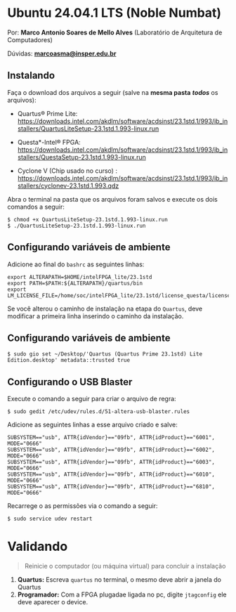 Ubuntu 24.04.1 LTS (Noble Numbat)
================================

Por: **Marco Antonio Soares de Mello Alves** (Laboratório de Arquitetura de
Computadores)

Dúvidas: **marcoasma@insper.edu.br**


Instalando
----------

Faça o download dos arquivos a seguir (salve na **mesma pasta** ***todos*** os
arquivos):

-   Quartus® Prime Lite:
    https://downloads.intel.com/akdlm/software/acdsinst/23.1std.1/993/ib_installers/QuartusLiteSetup-23.1std.1.993-linux.run

-   Questa*-Intel® FPGA:
    https://downloads.intel.com/akdlm/software/acdsinst/23.1std.1/993/ib_installers/QuestaSetup-23.1std.1.993-linux.run

-   Cyclone V (Chip usado no curso) :
    https://downloads.intel.com/akdlm/software/acdsinst/23.1std.1/993/ib_installers/cyclonev-23.1std.1.993.qdz

Abra o terminal na pasta que os arquivos foram salvos e execute os dois
comandos a seguir:

``` {.sourceCode .bash}
$ chmod +x QuartusLiteSetup-23.1std.1.993-linux.run
$ ./QuartusLiteSetup-23.1std.1.993-linux.run
```


Configurando variáveis de ambiente
----------------------------------

Adicione ao final do `bashrc` as seguintes linhas:

``` {.sourceCode .diff}
export ALTERAPATH=$HOME/intelFPGA_lite/23.1std
export PATH=$PATH:${ALTERAPATH}/quartus/bin
export LM_LICENSE_FILE=/home/soc/intelFPGA_lite/23.1std/license_questa/license.dat
```

Se você alterou o caminho de instalação na etapa do `Quartus`, deve
modificar a primeira linha inserindo o caminho da instalação.

Configurando variáveis de ambiente
----------------------------------

``` {.sourceCode .bash}
$ sudo gio set ~/Desktop/'Quartus (Quartus Prime 23.1std) Lite Edition.desktop' metadata::trusted true
```

Configurando o USB Blaster
--------------------------

Execute o comando a seguir para criar o arquivo de regra:

``` {.sourceCode .bash}
$ sudo gedit /etc/udev/rules.d/51-altera-usb-blaster.rules
```

Adicione as seguintes linhas a esse arquivo criado e salve:

``` {.sourceCode .diff}
SUBSYSTEM=="usb", ATTR{idVendor}=="09fb", ATTR{idProduct}=="6001", MODE="0666"
SUBSYSTEM=="usb", ATTR{idVendor}=="09fb", ATTR{idProduct}=="6002", MODE="0666"
SUBSYSTEM=="usb", ATTR{idVendor}=="09fb", ATTR{idProduct}=="6003", MODE="0666"
SUBSYSTEM=="usb", ATTR{idVendor}=="09fb", ATTR{idProduct}=="6010", MODE="0666"
SUBSYSTEM=="usb", ATTR{idVendor}=="09fb", ATTR{idProduct}=="6810", MODE="0666"
```

Recarrege o as permissões via o comando a seguir:

``` {.sourceCode .bash}
$ sudo service udev restart
```



Validando
=========

> Reinicie o computador (ou máquina virtual) para concluir a instalação

1.  **Quartus:** Escreva `quartus` no terminal, o mesmo deve abrir a
    janela do Quartus
2.  **Programador:** Com a FPGA plugadae ligada no pc, digite `jtagconfig` ele
    deve aparecer o device.


